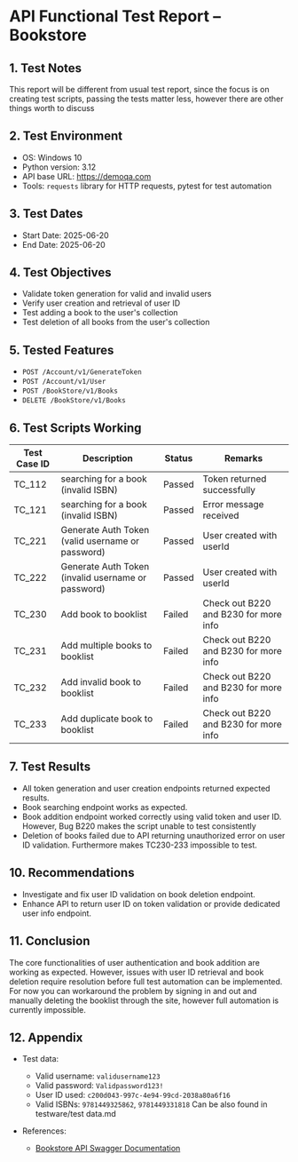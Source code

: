 # API Functional Test Report – Bookstore

## 1. Test Notes
This report will be different from usual test report, since the focus is on creating test scripts, passing the tests matter less, however there are other things worth to discuss 

## 2. Test Environment  
- OS: Windows 10  
- Python version: 3.12  
- API base URL: https://demoqa.com  
- Tools: `requests` library for HTTP requests, pytest for test automation

## 3. Test Dates  
- Start Date: 2025-06-20  
- End Date: 2025-06-20

## 4. Test Objectives  
- Validate token generation for valid and invalid users  
- Verify user creation and retrieval of user ID  
- Test adding a book to the user's collection  
- Test deletion of all books from the user's collection

## 5. Tested Features  
- `POST /Account/v1/GenerateToken`  
- `POST /Account/v1/User`  
- `POST /BookStore/v1/Books`  
- `DELETE /BookStore/v1/Books`

## 6. Test Scripts Working
| Test Case ID | Description                                                      | Status  | Remarks                     	   |
|--------------|------------------------------------------------------------------|---------|--------------------------------------|
| TC_112       | searching for a book (invalid ISBN)                              | Passed  | Token returned successfully          |
| TC_121       | searching for a book (invalid ISBN)  		                  | Passed  | Error message received               |
| TC_221       | Generate Auth Token (valid username or password)                 | Passed  | User created with userId             |
| TC_222       | Generate Auth Token (invalid username or password)               | Passed  | User created with userId  	   |
| TC_230       | Add book to booklist 				        	  | Failed  | Check out B220 and B230 for more info|
| TC_231       | Add multiple books to booklist   			          | Failed  | Check out B220 and B230 for more info|
| TC_232       | Add invalid book to booklist  					  | Failed  | Check out B220 and B230 for more info|
| TC_233       | Add duplicate book to booklist 				  | Failed  | Check out B220 and B230 for more info|

## 7. Test Results  
- All token generation and user creation endpoints returned expected results.  
- Book searching endpoint works as expected.
- Book addition endpoint worked correctly using valid token and user ID. However, Bug B220 makes the script unable to test consistently
- Deletion of books failed due to API returning unauthorized error on user ID validation. Furthermore makes TC230-233 impossible to test. 

## 10. Recommendations  
- Investigate and fix user ID validation on book deletion endpoint.  
- Enhance API to return user ID on token validation or provide dedicated user info endpoint.

## 11. Conclusion  
The core functionalities of user authentication and book addition are working as expected. However, issues with user ID retrieval and book deletion require resolution before full test automation can be implemented.\
For now you can workaround the problem by signing in and out and manually deleting the booklist through the site, however full automation is currently impossible.

## 12. Appendix  
- Test data:  
  - Valid username: `validusername123`  
  - Valid password: `Validpassword123!`  
  - User ID used: `c200d043-997c-4e94-99cd-2038a80a6f16`  
  - Valid ISBNs: `9781449325862`, `9781449331818`
Can be also found in testware/test data.md

- References:  
  - [Bookstore API Swagger Documentation](https://demoqa.com/swagger/)
